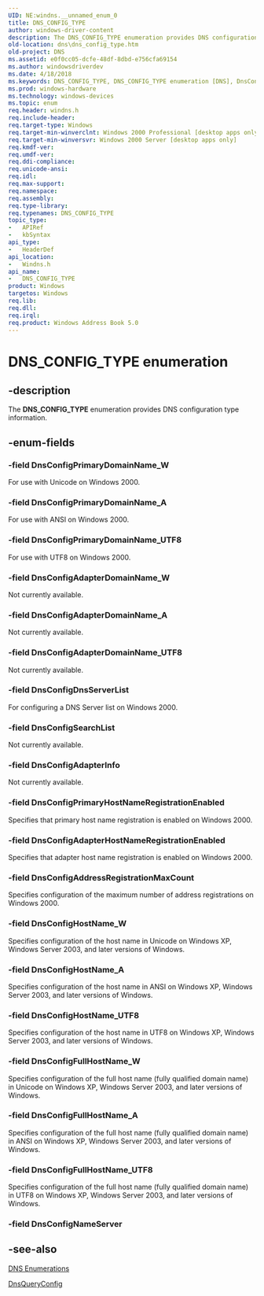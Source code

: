 ```yaml
---
UID: NE:windns.__unnamed_enum_0
title: DNS_CONFIG_TYPE
author: windows-driver-content
description: The DNS_CONFIG_TYPE enumeration provides DNS configuration type information.
old-location: dns\dns_config_type.htm
old-project: DNS
ms.assetid: e0f0cc05-dcfe-48df-8dbd-e756cfa69154
ms.author: windowsdriverdev
ms.date: 4/18/2018
ms.keywords: DNS_CONFIG_TYPE, DNS_CONFIG_TYPE enumeration [DNS], DnsConfigAdapterDomainName_A, DnsConfigAdapterDomainName_UTF8, DnsConfigAdapterDomainName_W, DnsConfigAdapterHostNameRegistrationEnabled, DnsConfigAdapterInfo, DnsConfigAddressRegistrationMaxCount, DnsConfigDnsServerList, DnsConfigFullHostName_A, DnsConfigFullHostName_UTF8, DnsConfigFullHostName_W, DnsConfigHostName_A, DnsConfigHostName_UTF8, DnsConfigHostName_W, DnsConfigPrimaryDomainName_A, DnsConfigPrimaryDomainName_UTF8, DnsConfigPrimaryDomainName_W, DnsConfigPrimaryHostNameRegistrationEnabled, DnsConfigSearchList, dns.dns_config_type, windns/DNS_CONFIG_TYPE, windns/DnsConfigAdapterDomainName_A, windns/DnsConfigAdapterDomainName_UTF8, windns/DnsConfigAdapterDomainName_W, windns/DnsConfigAdapterHostNameRegistrationEnabled, windns/DnsConfigAdapterInfo, windns/DnsConfigAddressRegistrationMaxCount, windns/DnsConfigDnsServerList, windns/DnsConfigFullHostName_A, windns/DnsConfigFullHostName_UTF8, windns/DnsConfigFullHostName_W, windns/DnsConfigHostName_A, windns/DnsConfigHostName_UTF8, windns/DnsConfigHostName_W, windns/DnsConfigPrimaryDomainName_A, windns/DnsConfigPrimaryDomainName_UTF8, windns/DnsConfigPrimaryDomainName_W, windns/DnsConfigPrimaryHostNameRegistrationEnabled, windns/DnsConfigSearchList
ms.prod: windows-hardware
ms.technology: windows-devices
ms.topic: enum
req.header: windns.h
req.include-header: 
req.target-type: Windows
req.target-min-winverclnt: Windows 2000 Professional [desktop apps only]
req.target-min-winversvr: Windows 2000 Server [desktop apps only]
req.kmdf-ver: 
req.umdf-ver: 
req.ddi-compliance: 
req.unicode-ansi: 
req.idl: 
req.max-support: 
req.namespace: 
req.assembly: 
req.type-library: 
req.typenames: DNS_CONFIG_TYPE
topic_type:
-	APIRef
-	kbSyntax
api_type:
-	HeaderDef
api_location:
-	Windns.h
api_name:
-	DNS_CONFIG_TYPE
product: Windows
targetos: Windows
req.lib: 
req.dll: 
req.irql: 
req.product: Windows Address Book 5.0
---
```


# DNS_CONFIG_TYPE enumeration


## -description


The <b>DNS_CONFIG_TYPE</b> enumeration provides DNS configuration type information.


## -enum-fields




### -field DnsConfigPrimaryDomainName_W

For use with Unicode on Windows 2000.


### -field DnsConfigPrimaryDomainName_A

For use with ANSI on Windows 2000.


### -field DnsConfigPrimaryDomainName_UTF8

For use with UTF8 on Windows 2000.


### -field DnsConfigAdapterDomainName_W

Not currently available.


### -field DnsConfigAdapterDomainName_A

Not currently available.


### -field DnsConfigAdapterDomainName_UTF8

Not currently available.


### -field DnsConfigDnsServerList

For configuring a DNS Server list on Windows 2000.


### -field DnsConfigSearchList

Not currently available.


### -field DnsConfigAdapterInfo

Not currently available.


### -field DnsConfigPrimaryHostNameRegistrationEnabled

Specifies that primary host name registration is enabled on Windows 2000.


### -field DnsConfigAdapterHostNameRegistrationEnabled

Specifies that adapter host name registration is enabled on Windows 2000.


### -field DnsConfigAddressRegistrationMaxCount

Specifies configuration of the maximum number of address registrations on Windows 2000.


### -field DnsConfigHostName_W

Specifies configuration of the host name in Unicode on Windows XP, Windows Server 2003, and later versions of Windows.


### -field DnsConfigHostName_A

Specifies configuration of the host name in ANSI on Windows XP, Windows Server 2003, and later versions of Windows.


### -field DnsConfigHostName_UTF8

Specifies configuration of the host name in UTF8 on Windows XP, Windows Server 2003, and later versions of Windows.


### -field DnsConfigFullHostName_W

Specifies configuration of the full host name (fully qualified domain name) in Unicode on Windows XP, Windows Server 2003, and later versions of Windows.


### -field DnsConfigFullHostName_A

Specifies configuration of the full host name (fully qualified domain name) in ANSI on Windows XP, Windows Server 2003, and later versions of Windows.


### -field DnsConfigFullHostName_UTF8

Specifies configuration of the full host name (fully qualified domain name) in UTF8 on Windows XP, Windows Server 2003, and later versions of Windows.


### -field DnsConfigNameServer




## -see-also




<a href="https://msdn.microsoft.com/6ab53b19-7838-4e9f-9923-96a9267d2dbb">DNS Enumerations</a>



<a href="https://msdn.microsoft.com/83de7df8-7e89-42fe-b609-1dc173afc9df">DnsQueryConfig</a>
 

 

